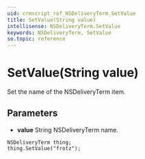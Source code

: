 ```yaml
---
uid: crmscript_ref_NSDeliveryTerm_SetValue
title: SetValue(String value)
intellisense: NSDeliveryTerm.SetValue
keywords: NSDeliveryTerm, SetValue
so.topic: reference
---
```


# SetValue(String value)

Set the name of the NSDeliveryTerm item.

## Parameters

* **value** String NSDeliveryTerm name.

```crmscript
NSDeliveryTerm thing;
thing.SetValue("frotz");
```

